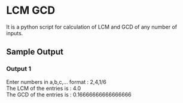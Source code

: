 # LCM GCD

It is a python script for calculation of LCM and GCD of any number of inputs.

## Sample Output
### Output 1
Enter numbers in a,b,c,... format : 2,4,1/6  
The LCM of the entries is : 4.0  
The GCD of the entries is : 0.16666666666666666  
